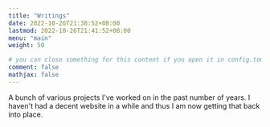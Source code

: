 ```yaml
---
title: "Writings"
date: 2022-10-26T21:38:52+08:00
lastmod: 2022-10-26T21:41:52+08:00
menu: "main"
weight: 50

# you can close something for this content if you open it in config.toml.
comment: false
mathjax: false
---
```


A bunch of various projects I've worked on in the past number of years. I haven't had a decent website in a while and thus I am now getting that back into place. 